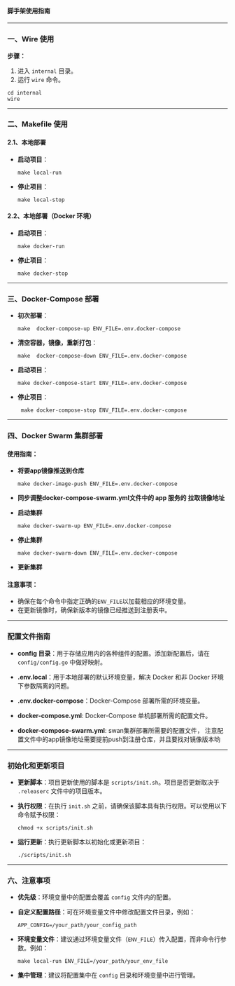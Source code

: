 #### 脚手架使用指南

---

### 一、Wire 使用

**步骤：**

1. 进入 `internal` 目录。
2. 运行 `wire` 命令。

```shell
cd internal
wire
```

---

### 二、Makefile 使用

#### 2.1、本地部署

- **启动项目**：

  ```shell
  make local-run
  ```

- **停止项目**：

  ```shell
  make local-stop
  ```

#### 2.2、本地部署（Docker 环境）

- **启动项目**：

  ```shell
  make docker-run
  ```

- **停止项目**：

  ```shell
  make docker-stop
  ```

---

### 三、Docker-Compose 部署

- **初次部署**：

  ```shell
  make  docker-compose-up ENV_FILE=.env.docker-compose 
  ```

- **清空容器，镜像，重新打包**：

  ```shell
  make  docker-compose-down ENV_FILE=.env.docker-compose  
  ```

- **启动项目**：

  ```shell
  make docker-compose-start ENV_FILE=.env.docker-compose  
  ```

- **停止项目**：

  ```shell
   make docker-compose-stop ENV_FILE=.env.docker-compose  
  ```

---

### 四、Docker Swarm 集群部署

#### 使用指南：

- **将要app镜像推送到仓库**
  ```shell
  make docker-image-push ENV_FILE=.env.docker-compose
  ```

- **同步调整docker-compose-swarm.yml文件中的 app 服务的 拉取镜像地址**

- **启动集群**
  ```shell
  make docker-swarm-up ENV_FILE=.env.docker-compose
  ```

- **停止集群**
  ```shell
  make docker-swarm-down ENV_FILE=.env.docker-compose
  ```

- **更新集群**

#### 注意事项：

- 确保在每个命令中指定正确的`ENV_FILE`以加载相应的环境变量。
- 在更新镜像时，确保新版本的镜像已经推送到注册表中。

---

### 配置文件指南

- **config 目录**：用于存储应用内的各种组件的配置。添加新配置后，请在 `config/config.go` 中做好映射。

- **.env.local**：用于本地部署的默认环境变量，解决 Docker 和非 Docker 环境下参数隔离的问题。

- **.env.docker-compose**：Docker-Compose 部署所需的环境变量。

- **docker-compose.yml**: Docker-Compose 单机部署所需的配置文件。

- **docker-compose-swarm.yml**: swan集群部署所需要的配置文件， 注意配置文件中的app镜像地址需要提前push到注册仓库，并且要找对镜像版本哟

---

### 初始化和更新项目

- **更新脚本**：项目更新使用的脚本是 `scripts/init.sh`。项目是否更新取决于 `.releaserc` 文件中的项目版本。

- **执行权限**：在执行 `init.sh` 之前，请确保该脚本具有执行权限。可以使用以下命令赋予权限：

  ```shell
  chmod +x scripts/init.sh
  ```

- **运行更新**：执行更新脚本以初始化或更新项目：

  ```shell
  ./scripts/init.sh
  ```

---

### 六、注意事项

- **优先级**：环境变量中的配置会覆盖 `config` 文件内的配置。

- **自定义配置路径**：可在环境变量文件中修改配置文件目录，例如：

  ```shell
  APP_CONFIG=/your_path/your_config_path
  ```

- **环境变量文件**：建议通过环境变量文件（`ENV_FILE`）传入配置，而非命令行参数。例如：

  ```shell
  make local-run ENV_FILE=/your_path/your_env_file
  ```

- **集中管理**：建议将配置集中在 `config` 目录和环境变量中进行管理。